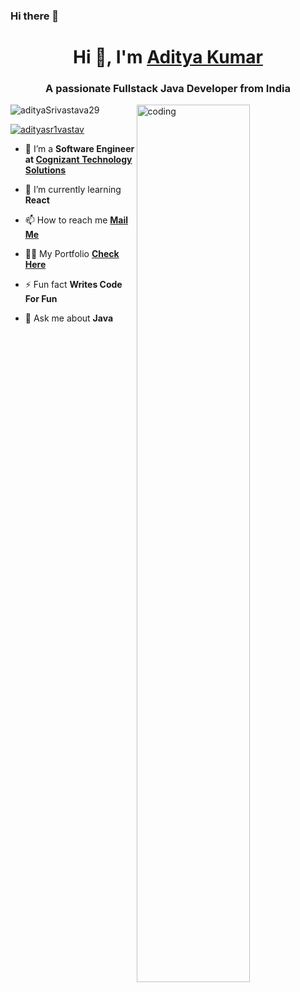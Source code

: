 ### Hi there 👋

<!--
**adityaSrivastava29/adityasrivastava29** is a ✨ _special_ ✨ repository because its `README.md` (this file) appears on your GitHub profile.

Here are some ideas to get you started:

- 🔭 I’m currently working on ...
- 🌱 I’m currently learning ...
- 👯 I’m looking to collaborate on ...
- 🤔 I’m looking for help with ...
- 💬 Ask me about ...
- 📫 How to reach me: ...
- 😄 Pronouns: ...
- ⚡ Fun fact: ...
- 🔭 I’m currently working on **CDMS ODISHA**
-->

<h1 class="container typed-ou" align="center">Hi 👋, I'm <a href="https://www.linkedin.com/in/adityakumar29/">Aditya Kumar</a></h1>
<h3 align="center">A passionate Fullstack Java Developer from India</h3>
<img align="right" alt="coding" width="60%" max-width="65%" src="https://miro.medium.com/max/544/1*IRGHmiGsa16stedQvIaZfw.gif">

<p align="left"> <img src="https://komarev.com/ghpvc/?username=adityaSrivastava29&label=Profile%20views&color=0e75b6&style=flat" alt="adityaSrivastava29" /> </p>

<p align="left"> <a href="https://twitter.com/adityasr1vastav" target="blank"><img src="https://img.shields.io/twitter/follow/adityasr1vastav?logo=twitter&style=for-the-badge" alt="adityasr1vastav" /></a> </p>

- 👯 I’m a **Software Engineer at <a href="https://www.cognizant.com/in/en">Cognizant Technology Solutions</a>**



- 🌱 I’m currently learning **React**

- 📫 How to reach me <b><a href="mailto:adityasrivastava.niet@gmail.com?subject=Mail from GitHub">Mail Me</a></b>

- 👨‍💻 My Portfolio <b><a href="https://adityasrivastava29.github.io/">Check Here</a></b>

- ⚡ Fun fact **Writes Code For Fun**

- 💬 Ask me about **Java**
